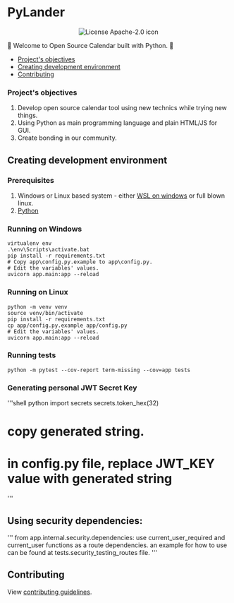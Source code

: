 # PyLander

<p style="text-align:center">
  <img title="Apache-2.0" alt="License Apache-2.0 icon" src="https://img.shields.io/github/license/PythonFreeCourse/calendar.svg">
</p>

👋 Welcome to Open Source Calendar built with Python. 🐍

* [Project's objectives](#Project's-objectives)
* [Creating development environment](#creating-development-environment)
* [Contributing](#contributing)
### Project's objectives
1. Develop open source calendar tool using new technics while trying new things.
2. Using Python as main programming language and plain HTML/JS for GUI.
3. Create bonding in our community.

## Creating development environment
### Prerequisites
1. Windows or Linux based system - either [WSL on windows](https://docs.microsoft.com/en-us/windows/wsl/install-win10) or full blown linux.
2. [Python](https://www.python.org/downloads/release/python-385/) 

### Running on Windows

```shell
virtualenv env
.\env\Scripts\activate.bat
pip install -r requirements.txt
# Copy app\config.py.example to app\config.py.
# Edit the variables' values.
uvicorn app.main:app --reload
```

### Running on Linux
```shell
python -m venv venv
source venv/bin/activate
pip install -r requirements.txt
cp app/config.py.example app/config.py
# Edit the variables' values.
uvicorn app.main:app --reload
```
### Running tests
```shell
python -m pytest --cov-report term-missing --cov=app tests
```

### Generating  personal JWT Secret Key
'''shell
python
import secrets
secrets.token_hex(32)
# copy generated string.
# in config.py file, replace JWT_KEY value with generated string
''' 

## Using security dependencies:
'''
from app.internal.security.dependencies:
use current_user_required and current_user functions as a route dependencies.
an example for how to use can be found at tests.security_testing_routes file.
'''

## Contributing
View [contributing guidelines](https://github.com/PythonFreeCourse/calendar/blob/master/CONTRIBUTING.md).

